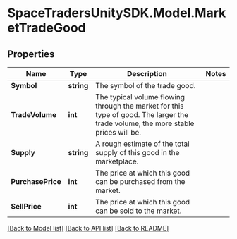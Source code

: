 # SpaceTradersUnitySDK.Model.MarketTradeGood

## Properties

Name | Type | Description | Notes
------------ | ------------- | ------------- | -------------
**Symbol** | **string** | The symbol of the trade good. | 
**TradeVolume** | **int** | The typical volume flowing through the market for this type of good. The larger the trade volume, the more stable prices will be. | 
**Supply** | **string** | A rough estimate of the total supply of this good in the marketplace. | 
**PurchasePrice** | **int** | The price at which this good can be purchased from the market. | 
**SellPrice** | **int** | The price at which this good can be sold to the market. | 

[[Back to Model list]](../README.md#documentation-for-models) [[Back to API list]](../README.md#documentation-for-api-endpoints) [[Back to README]](../README.md)

